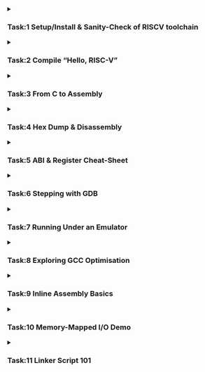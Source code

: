 <details>
    <summary><h3>Task:1 Setup/Install & Sanity-Check of RISCV toolchain</h3></summary>

### Extraction of the toolchain

```plaintext
$ tar -xzf riscv-toolchain-rv32imac-aarch64-2025-02-27.tar.gz
```
  
![image](https://github.com/user-attachments/assets/ce30157a-4a39-4574-80df-b674314f8d67)

![image](https://github.com/user-attachments/assets/5a7f5595-db06-48ae-bce2-1955123ab8f4)

### Adding the path to avoid calling it by full directory path every time

```plaintext
$ echo 'export PATH=/opt/riscv/bin:$PATH' >> ~/.zshrc
$ source ~/.zshrc
```

![image](https://github.com/user-attachments/assets/ffad5d86-e5ed-4280-9c62-d651ac65d3e5)

### Verification Commands to check the installed tools

```plaintext
$ riscv32-unknown-elf-gcc --version
$ riscv32-unknown-elf-objdump --version
$ riscv32-unknown-elf-gdb --version
```

![image](https://github.com/user-attachments/assets/99c60cae-404c-4224-aabc-330e38aa9f75)
</details>
<details>
<summary><h3>Task:2 Compile “Hello, RISC-V”</h3></summary>

### Create a new C file and write a basic code for compilation

```plaintext
$ nano hello.c
```
👉 [`hello.c`](https://github.com/galvin-benson/vsdRiscvSoc/blob/main/PHASE-1/Assets/hello.c)

![image](https://github.com/user-attachments/assets/abdaa2bc-7f55-4369-b0a0-7d87ec3537bb)

### Compilation of the C code using RISC-V compiler

```plaintext
$ riscv32-unknown-elf-gcc -o hello_riscv.elf hello.c
$ spike --isa=rv32imac /opt/riscv/riscv32-unknown-elf/bin/pk  hello_riscv.elf
```

![image](https://github.com/user-attachments/assets/e0aa8571-48cb-4332-a289-80f686763a61)

• Run riscv32-unknown-elf-gcc -march=rv32imc -mabi=ilp32 -o hello.elf hello.c.<br>
• Use file hello.elf to confirm it’s 32-bit RISC-V.
![image](https://github.com/user-attachments/assets/2424cdb5-5610-4e3f-aa1d-3f788570173c)
</details>
<details>
<summary><h3>Task:3 From C to Assembly</h3></summary>

### Generate a .s file (assembly code) from the C code and Open it

```plaintext
$ riscv32-unknown-elf-gcc -S -O0 hello.c
$ nano hello.s
```

![image](https://github.com/user-attachments/assets/f43e2219-66bd-4f47-9d90-09891f2b88f5)

• Basic Tabulation of the keywords

<img width="793" alt="Screenshot 2025-06-06 at 11 22 58 PM" src="https://github.com/user-attachments/assets/394648fa-3132-460f-8d12-1ce09f21c07c" />

</details>
<details>
<summary><h3>Task:4 Hex Dump & Disassembly</h3></summary>

### Disassembly of the RISC-V ELF file and generate a hex dump.

```plaintext
$ riscv32-unknown-elf-objdump -d hello_riscv.elf > hello.dump
$ nano hello.dump
```
![image](https://github.com/user-attachments/assets/4be5696e-d828-4aea-860a-6a00280753c1)

### Use objcopy to convert the ELF file into Intel HEX format

```plaintext
$ riscv32-unknown-elf-objcopy -O ihex hello_riscv.elf hello.hex
$ nano hello.hex
```
• This generates a hex file useful for flashing into memory
![image](https://github.com/user-attachments/assets/2966a49b-2a1e-4338-a02d-8171266eb946)

</details>

<details>
<summary><h3>Task:5 ABI & Register Cheat-Sheet </h3></summary>

• Understanding and Listing of all 32 general-purpose registers in RV32, their ABI names, and their roles in the calling convention.

| Register | ABI Name | Typical Role                      |
|----------|----------|---------------------------------|
| x0       | zero     | Hard-wired zero (always 0)      |
| x1       | ra       | Return address                  |
| x2       | sp       | Stack pointer                  |
| x3       | gp       | Global pointer                 |
| x4       | tp       | Thread pointer                 |
| x5–x7       | t0–t2       | Temporary / caller-saved       |
| x8       | s0/fp    | Saved register / frame pointer |
| x9       | s1       | Saved register                 |
| x10-x11      | a0–a1       | Function argument / return     |
| x12–x17      | a2–a7       | Function argument              |
| x18–x27      | s2–s11       | Saved register                 |
| x28–x31      | t3–t6       | Temporary / caller-saved       |

### RISC-V Calling Convention Summary

| **Category**        | **Registers**                   | **Saved By**        | **Purpose**                                |
|---------------------|----------------------------------|----------------------|---------------------------------------------|
| Return address    | `ra (x1)`                        | Caller               | Where to return after function call         |
| Arguments         | `a0–a7 (x10–x17)`                | Caller               | Function parameters / return values         |
| Temporaries      | `t0–t6 (x5–x7, x28–x31)`         | Caller               | Scratch registers for temporary use         |
| Saved registers   | `s0–s11 (x8–x9, x18–x27)`        | Callee               | Preserved across function calls             |
| Stack pointer     | `sp (x2)`                        | Callee (indirect)    | Points to the top of the stack              |

</details>
<details>
<summary><h3>Task:6 Stepping with GDB </h3></summary>

### QEMU Set-up

• This will install qemu-system-riscv32 along with other miscellaneous QEMU system emulators.

```plaintext
$ sudo apt update
$ sudo apt install qemu-system-misc
```
• After Installation run, 
```plaintext
$ qemu-system-riscv32 -nographic -machine sifive_e -kernel hello_riscv.elf -S -gdb tcp::1234
```
• This will start QEMU in paused mode, waiting for GDB.<br>
• Then in another terminal, run:
```plaintext
$ riscv32-unknown-elf-gdb hello_riscv.elf
```

![image](https://github.com/user-attachments/assets/de08fa57-6983-4cfb-a6a0-1b86fa08e936)

• Then Inside **GDB**:
```plaintext
target remote :1234
break main
continue
info registers
disassemble
stepi
quit
```

![image](https://github.com/user-attachments/assets/98d11dd5-8e5b-46c4-9984-864c9c81e263)
![image](https://github.com/user-attachments/assets/d14da19f-e838-4099-9cf8-b4413e8c101c)

</details>
<details>
<summary><h3>Task:7 Running Under an Emulator </h3></summary>

### Create and Run a bare-metal RISC-V ELF program using an emulator (Spike or QEMU)

![image](https://github.com/user-attachments/assets/c6edb6a9-5350-4a77-b21a-c7244993d5fe)

### Compile the C program (baremetal.c) with the linker script (linker.ld) and include debug info:
👉 [`baremetal.c`](https://github.com/galvin-benson/vsdRiscvSoc/blob/main/PHASE-1/Assets/baremetal.c)  👉 [`linker.ld`](https://github.com/galvin-benson/vsdRiscvSoc/blob/main/PHASE-1/Assets/linker.ld)
```plaintext
$ riscv32-unknown-elf-gcc -g -nostdlib -nostartfiles -T linker.ld -o baremetal.elf baremetal.c
```
### Use QEMU's RISC-V system emulator to run the ELF program
```plaintext
$ qemu-system-riscv32 -nographic -machine sifive_e -kernel baremetal.elf
```
### Debugging using GDB with QEMU
```plaintext
$ qemu-system-riscv32 -nographic -machine sifive_e -kernel baremetal.elf -S -gdb tcp::1234
```
• This will start QEMU in paused mode, waiting for GDB. <br>
• Then in another terminal, run:
```plaintext
$ riscv32-unknown-elf-gdb baremetal.elf
```
• Then Inside **GDB**:
```plaintext
target remote :1234
info registers
disassemble _start
quit
```
![image](https://github.com/user-attachments/assets/71763faa-18e2-476f-9ccb-643509dae046)
![image](https://github.com/user-attachments/assets/91c09f34-d1a7-44b8-adef-8c84a473e539)

</details>
<details>
<summary><h3>Task:8 Exploring GCC Optimisation </h3></summary>

Comparing two compiler optimization levels to observe how GCC optimizations affect assembly output:  
- `-O0` (no optimization)  
- `-O2` (aggressive optimizations)

👉 [`sum1ton.c`](https://github.com/galvin-benson/vsdRiscvSoc/blob/main/PHASE-1/Assets/sum1ton.c) 

![image](https://github.com/user-attachments/assets/05ec5ad9-502b-4964-bd7c-2d2f25b90608)

Compile to assembly with no optimization(-O0):
```plaintext
$ riscv32-unknown-elf-gcc -march=rv32imac -mabi=ilp32 -O0 -S -o sum1ton_O0.s sum1ton.c
```
Compile to assembly with high optimization(-O2):
```plaintext
$ riscv32-unknown-elf-gcc -march=rv32imac -mabi=ilp32 -O2 -S -o sum1ton_O2.s sum1ton.c
```
Compare the Output codes:
```plaintext
$ diff sum1ton_O0.s sum1ton_O2.s
```
![image](https://github.com/user-attachments/assets/3ed27748-36f7-4eb9-9a2f-7fe312b81eda)

### Explanation of Key Differences
| Feature               | `-O0` (Debug Build)                 | `-O2` (Optimized Build)                  | Why it Matters                                                               |
| --------------------- | ----------------------------------- | ---------------------------------------- | ---------------------------------------------------------------------------- |
| **.rodata**           | `.rodata`                           | `.rodata.str1.4`                         | Optimized version uses string section with alignment for better performance. |
| **.text**             | `.text`                             | `.text.startup`                          | Tells linker this is startup code (may be placed early in binary).           |
| **Loop logic**        | Explicit `i=0; i<n; i++` in full    | May use tight loop, registers only       | Saves cycles by avoiding stack.                                              |
| **Variables**         | `sum`, `i`, `n` all stored in stack | Some in registers, some constants folded | Compiler avoids unnecessary memory use.                                      |
| **Printf args**       | Built during runtime                | May precompute and pass directly         | Less runtime work.                                                           |
| **Instruction Count** | Higher                              | Lower                                    | Optimized for speed and size.                                                |

### `-O2` Optimized:
| Optimization              | What it Does                                           | Effect                |
| ------------------------- | ------------------------------------------------------ | --------------------- |
| **Dead Code Elimination** | Removes unused variables or logic                      | Smaller binary        |
| **Register Allocation**   | Keeps variables in CPU registers instead of RAM        | Faster access         |
| **Instruction Combining** | Combines multiple C statements into fewer instructions | Performance boost     |
| **Loop Optimization**     | Simplifies or unrolls loops                            | Speeds up iteration   |
| **Inlining Functions**    | Calls to small functions are replaced with their body  | Removes call overhead |

</details>
<details>
<summary><h3>Task:9 Inline Assembly Basics </h3></summary>

Function in C that returns the current value of the RISC-V cycle counter by accessing CSR register 0xC00 using inline assembly.
<br>
👉 [`rdcycle.c`](https://github.com/galvin-benson/vsdRiscvSoc/blob/main/PHASE-1/Assets/rdcycle.c)

![image](https://github.com/user-attachments/assets/9a90d703-8379-49d6-bf79-c12804b53c5a)

### => static inline uint32_t rdcycle(void)

`static inline`: Suggests inlining the function — avoids function call overhead.<br>
`uint32_t`: 32-bit return value, matches the CSR data width on RV32.

### => asm volatile ("csrr %0, cycle" : "=r"(c));

<h3>Breaking Down: csrr %0, cycle </h3>

`csrr`: Reads from a CSR (Control and Status Register).<br>
`cycle`: CSR number 0xC00 – holds the number of cycles executed.
`%0`: Placeholder for the output register (filled by GCC).

<h3> =r"(c) – Operand Constraint</h3>

| Part   | Meaning                                                          |
| ------ | ---------------------------------------------------------------- |
| `"=r"` | `"="` → it's an output; `"r"` → use any general-purpose register |
| `(c)`  | Output value is stored in C variable `c`                         |

</details>
<details>
<summary><h3>Task:10 Memory-Mapped I/O Demo </h3></summary>

### Bare-metal C snippet to toggle a GPIO register located at 0x10012000
👉 [`gpio.c`](https://github.com/galvin-benson/vsdRiscvSoc/blob/main/PHASE-1/Assets/gpio.c)

![image](https://github.com/user-attachments/assets/872d7e5a-41aa-4675-806f-60e81bf09b1d)

### Explanation:
- `volatile`<br>
Tells the compiler not to optimize away this access, even if it looks unused.<br>

- Memory-Mapped I/O<br>
`0x10012000` is assumed to be the base address of a GPIO register.<br>
Writing to it sends data directly to hardware.<br>

- `uint32_t` ensures 4-byte alignment (32-bit wide register).<br>
Mismatched types (like `uint8_t*` or `uint64_t*`) could lead to:<br>
Unaligned access, Wrong register write, Unexpected hardware behavior

| Element       | Purpose                                    |
| ------------- | ------------------------------------------ |
| `volatile`    | Prevent compiler from optimizing the write |
| `uint32_t*`   | Ensures proper 32-bit aligned access       |
| `0x10012000`  | Example GPIO memory-mapped address         |
| `*gpio = 0x1` | Writes a value to hardware directly        |

</details>
<details>
<summary><h3>Task:11 Linker Script 101 </h3></summary>

### Create a minimal linker script that places:
- text section at address 0x00000000
  - This is where Flash memory starts.
  - Flash is non-volatile, so instructions (program code) are stored here to persist after reset.
- data section at address 0x10000000
  - This is usually the start of SRAM in many microcontrollers.
  - SRAM is volatile, so it's used for variables that your program will read/write during execution.<br>
  
For the RV32IMC RISC-V target (bare-metal, no OS).

👉 [`link.ld`](https://github.com/galvin-benson/vsdRiscvSoc/blob/main/PHASE-1/Assets/link.ld)

![image](https://github.com/user-attachments/assets/a8a577e2-e61a-43b0-a4d4-a9e75bb2b401)

Compile with the Custom Linker Script:
```plaintext
$ riscv32-unknown-elf-gcc -nostdlib -march=rv32imac -mabi=ilp32 -T link.ld -o baremetal.elf baremetal.c
```
Then inspect the result:
```plaintext
$ riscv32-unknown-elf-objdump -d baremetal.elf
$ riscv32-unknown-elf-readelf -S baremetal.elf
```
![image](https://github.com/user-attachments/assets/4d871315-9e57-4479-ad65-c75acaf667e0)
![image](https://github.com/user-attachments/assets/f8a3d970-21b8-4190-9af7-d0d6a231533c)

| Feature               | **Flash Memory**                                 | **SRAM (Static RAM)**                                       |
| --------------------- | ------------------------------------------------ | ----------------------------------------------------------- |
| **Used For**          | Storing program code (`.text`)                   | Storing variables at runtime (`.data`, `.bss`, stack, heap) |
| **Volatility**        | ❌ Non-volatile                                   | ✅ Volatile                                                  |
| **Access**            | Read-only (during normal execution)              | Read-write                                                  |
| **Speed**             | Slower than SRAM                                 | Faster access                                               |
| **Typical Address**   | `0x00000000` (low memory region)                 | `0x10000000` or `0x80000000` (higher memory)                |
| **Persistence**       | Retains contents after power off                 | Loses contents when power is off                            |
| **Why This Address?** | Start address for processor reset (reset vector) | Mapped separately by memory controller                      |
| **Physical Memory**   | Separate chip or flash section                   | Separate physical SRAM                                      |


</details>
